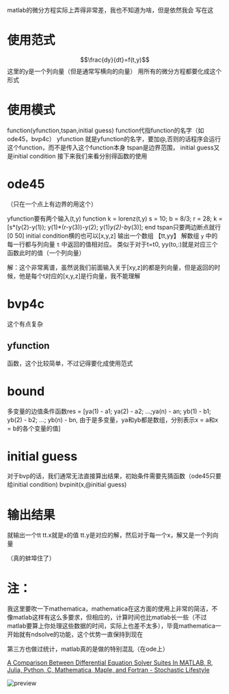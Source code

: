 matlab的微分方程实际上弄得非常差，我也不知道为啥，但是依然我会 写在这

# 使用范式

$$\frac{dy}{dt}=f(t,y)$$
这里的y是一个列向量（但是通常写横向的向量）
用所有的微分方程都要化成这个形式

# 使用模式

function(yfunction,tspan,initial guess)
function代指function的名字（如ode45，bvp4c）
yfunction 就是yfunction的名字，要加@,否则的话程序会运行这个function，而不是传入这个function本身
tspan是边界范围，
initial guess又是initial condition
接下来我们来看分别得函数的使用

# ode45

（只在一个点上有边界的用这个）

yfunction要有两个输入(t,y)
function k = lorenz(t,y)
s = 10; b = 8/3; r = 28;
k = [s*(y(2)-y(1)); y(1)*(r-y(3))-y(2); y(1)*y(2)-b*y(3)];
end
tspan只要两边断点就行 [0 50]
initial condition横的也可以[x,y,z]
输出一个数组
【tt,yy】
解数组 `y` 中的每一行都与列向量 `t` 中返回的值相对应。
类似于对于t=t0,
yy(to,:)就是对应三个函数此时的值（一个列向量）

解：这个非常离谱，虽然说我们前面输入关于[xy,z]的都是列向量，但是返回的时候，他是每个t对应的[x,y,z]是行向量，我不能理解

# bvp4c

这个有点复杂

## yfunction

函数，这个比较简单，不过记得要化成使用范式

# bound

多变量的边值条件函数res = [ya(1) - a1; ya(2) - a2; ...;ya(n) - an; yb(1) - b1; yb(2) - b2; ...; yb(n) - bn, 由于是多变量，ya和yb都是数组，分别表示x = a和x = b的各个变量的值]

# initial guess

对于bvp的话，我们通常无法直接算出结果，初始条件需要先猜函数（ode45只要给initial condition)
bvpinit(x,@initial guess)

# 输出结果

就输出一个tt
tt.x就是x的值
tt.y是对应的解，然后对于每一个x，解又是一个列向量

（真的蚌埠住了）

# 注：

我这里要吹一下mathematica，mathematica在这方面的使用上非常的简洁，不像matlab这样有这么多要求，但相应的，计算时间也比matlab长一些（不过matlab要算上你处理这些数据的时间，实际上也差不太多），毕竟mathematica一开始就有ndsolve的功能，这个优势一直保持到现在

第三方也做过统计，matlab真的是做的特别混乱（在ode上）

[A Comparison Between Differential Equation Solver Suites In MATLAB, R, Julia, Python, C, Mathematica, Maple, and Fortran - Stochastic Lifestyle](http://www.stochasticlifestyle.com/comparison-differential-equation-solver-suites-matlab-r-julia-python-c-fortran/)

![preview](https://pic3.zhimg.com/v2-05895262ffab71794119b7604811b6a6_r.jpg?source=1940ef5c)

